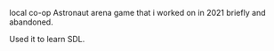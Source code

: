local co-op Astronaut arena game that i worked on in 2021 briefly and abandoned.

Used it to learn SDL.